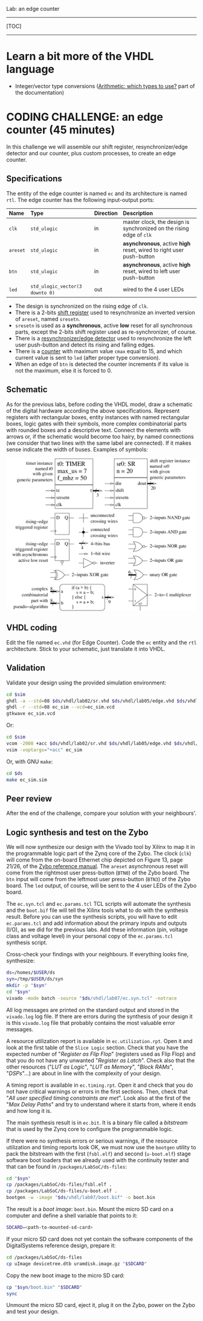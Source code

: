 <!--
MASTER-ONLY: DO NOT MODIFY THIS FILE

Copyright © Telecom Paris
Copyright © Renaud Pacalet (renaud.pacalet@telecom-paris.fr)

This file must be used under the terms of the CeCILL. This source
file is licensed as described in the file COPYING, which you should
have received as part of this distribution. The terms are also
available at:
https://cecill.info/licences/Licence_CeCILL_V2.1-en.html
-->

Lab: an edge counter

---

[TOC]

---

# Learn a bit more of the VHDL language

- Integer/vector type conversions ([Arithmetic: which types to use?] part of the documentation)

# CODING CHALLENGE: an edge counter (45 minutes)

In this challenge we will assemble our shift register, resynchronizer/edge detector and our counter, plus custom processes, to create an edge counter.

## Specifications

The entity of the edge counter is named `ec` and its architecture is named `rtl`.
The edge counter has the following input-output ports:

| Name       | Type                            | Direction | Description                                                              |
| :----      | :----                           | :----     | :----                                                                    |
| `clk`      | `std_ulogic`                    | in        | master clock, the design is synchronized on the rising edge of `clk`     |
| `areset`   | `std_ulogic`                    | in        | **asynchronous**, active **high** reset, wired to right user push-button |
| `btn`      | `std_ulogic`                    | in        | **asynchronous**, active **high** reset, wired to left user push-button  |
| `led`      | `std_ulogic_vector(3 downto 0)` | out       | wired to the 4 user LEDs                                                 |

* The design is synchronized on the rising edge of `clk`.
* There is a 2-bits [shift register](../lab02/) used to resynchronize an inverted version of `areset`, named `sresetn`.
* `sresetn` is used as a **synchronous**, active **low** reset for all synchronous parts, except the 2-bits shift register used as re-synchronizer, of course.
* There is a [resynchronizer/edge detector](../lab05/) used to resynchronize the left user push-button and detect its rising and falling edges.
* There is a [counter](../lab06/) with maximum value `cmax` equal to 15, and which current value is sent to `led` (after proper type conversion).
* When an edge of `btn` is detected the counter increments if its value is not the maximum, else it is forced to 0.

## Schematic

As for the previous labs, before coding the VHDL model, draw a schematic of the digital hardware according the above specifications.
Represent registers with rectangular boxes, entity instances with named rectangular boxes, logic gates with their symbols, more complex combinatorial parts with rounded boxes and a descriptive text.
Connect the elements with arrows or, if the schematic would become too hairy, by named connections (we consider that two lines with the same label are connected).
If it makes sense indicate the width of buses.
Examples of symbols:

![Example symbols for schematics](../../images/symbols-fig.png)

## VHDL coding

Edit the file named `ec.vhd` (for Edge Counter).
Code the `ec` entity and the `rtl` architecture.
Stick to your schematic, just translate it into VHDL.

## Validation

Validate your design using the provided simulation environment:

```bash
cd $sim
ghdl -a --std=08 $ds/vhdl/lab02/sr.vhd $ds/vhdl/lab05/edge.vhd $ds/vhdl/lab06/counter.vhd $ds/vhdl/lab07/ec.vhd $ds/vhdl/lab07/ec_sim.vhd
ghdl -r --std=08 ec_sim --vcd=ec_sim.vcd
gtkwave ec_sim.vcd
```

Or:

```bash
cd $sim
vcom -2008 +acc $ds/vhdl/lab02/sr.vhd $ds/vhdl/lab05/edge.vhd $ds/vhdl/lab06/counter.vhd $ds/vhdl/lab07/ec.vhd $ds/vhdl/lab07/ec_sim.vhd
vsim -voptargs="+acc" ec_sim
```

Or, with GNU `make`:

```bash
cd $ds
make ec_sim.sim
```

## Peer review

After the end of the challenge, compare your solution with your neighbours'.

## Logic synthesis and test on the Zybo

We will now synthesize our design with the Vivado tool by Xilinx to map it in the programmable logic part of the Zynq core of the Zybo.
The clock (`clk`) will come from the on-board Ethernet chip depicted on Figure 13, page 21/26, of the [Zybo reference manual].
The `areset` asynchronous reset will come from the rightmost user press-button (`BTN0`) of the Zybo board.
The `btn` input will come from the leftmost user press-button (`BTN3`) of the Zybo board.
The `led` output, of course, will be sent to the 4 user LEDs of the Zybo board.

The `ec.syn.tcl` and `ec.params.tcl` TCL scripts will automate the synthesis and the `boot.bif` file will tell the Xilinx tools what to do with the synthesis result.
Before you can use the synthesis scripts, you will have to edit `ec.params.tcl` and add information about the primary inputs and outputs (I/O), as we did for the previous labs.
Add these information (pin, voltage class and voltage level) in your personal copy of the `ec.params.tcl` synthesis script.

Cross-check your findings with your neighbours.
If everything looks fine, synthesize:

```bash
ds=/homes/$USER/ds
syn=/tmp/$USER/ds/syn
mkdir -p "$syn"
cd "$syn"
vivado -mode batch -source "$ds/vhdl/lab07/ec.syn.tcl" -notrace
```

All log messages are printed on the standard output and stored in the `vivado.log` log file.
If there are errors during the synthesis of your design it is this `vivado.log` file that probably contains the most valuable error messages.

A resource utilization report is available in `ec.utilization.rpt`.
Open it and look at the first table of the `Slice Logic` section.
Check that you have the expected number of "_Register as Flip Flop_" (registers used as Flip Flop) and that you do not have any unwanted "_Register as Latch_".
Check also that the other resources ("_LUT as Logic_", "_LUT as Memory_", "_Block RAMs_", "_DSPs_"...) are about in line with the complexity of your design.

A timing report is available in `ec.timing.rpt`.
Open it and check that you do not have critical warnings or errors in the first sections.
Then, check that "_All user specified timing constraints are met_".
Look also at the first of the "_Max Delay Paths_" and try to understand where it starts from, where it ends and how long it is.

The main synthesis result is in `ec.bit`.
It is a binary file called a *bitstream* that is used by the Zynq core to configure the programmable logic.

If there were no synthesis errors or serious warnings, if the resource utilization and timing reports look OK, we must now use the `bootgen` utility to pack the bitstream with the first (`fsbl.elf`) and second (`u-boot.elf`) stage software boot loaders that we already used with the continuity tester and that can be found in `/packages/LabSoC/ds-files`:

```bash
cd "$syn"
cp /packages/LabSoC/ds-files/fsbl.elf .
cp /packages/LabSoC/ds-files/u-boot.elf .
bootgen -w -image "$ds/vhdl/lab07/boot.bif" -o boot.bin 
```

The result is a *boot image*: `boot.bin`.
Mount the micro SD card on a computer and define a shell variable that points to it:

```bash
SDCARD=<path-to-mounted-sd-card>
```

If your micro SD card does not yet contain the software components of the DigitalSystems reference design, prepare it:

```bash
cd /packages/LabSoC/ds-files
cp uImage devicetree.dtb uramdisk.image.gz "$SDCARD"
```

Copy the new boot image to the micro SD card:

```bash
cp "$syn/boot.bin" "$SDCARD"
sync
```

Unmount the micro SD card, eject it, plug it on the Zybo, power on the Zybo and test your design.

[Arithmetic: which types to use?]: ../../doc/data/arithmetic-which-types-to-use.md
[Zybo reference manual]: ../../doc/data/zybo_rm.pdf

<!-- vim: set tabstop=4 softtabstop=4 shiftwidth=4 expandtab textwidth=0: -->
